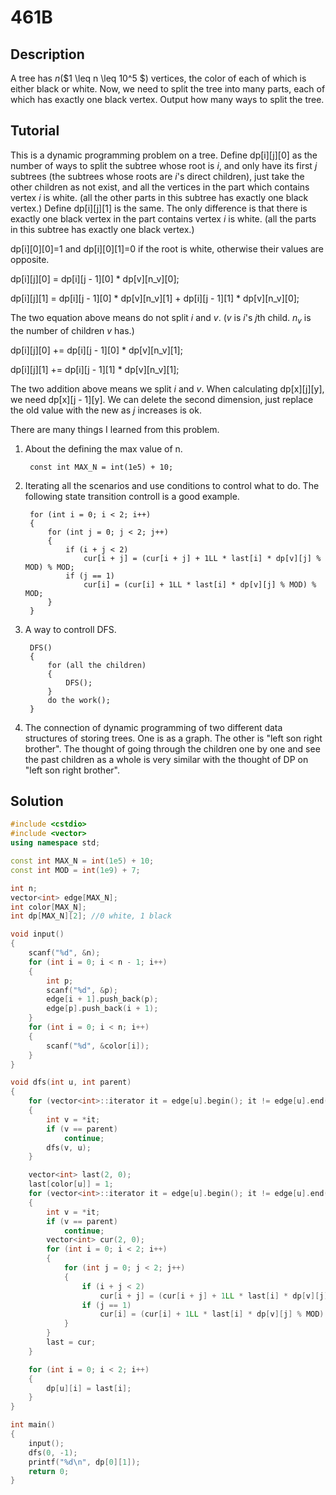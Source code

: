 # 461B

## Description  
A tree has $n$($1 \leq n \leq 10^5 $) vertices, the color of each of which is either black or white.
Now, we need to split the tree into many parts, each of which has exactly one black vertex.
Output how many ways to split the tree.

## Tutorial  
This is a dynamic programming problem on a tree.
Define dp[i][j][0] as the number of ways to split the subtree whose root is $i$,
and only have its first $j$ subtrees (the subtrees whose roots are $i$'s direct children),
just take the other children as not exist,
and all the vertices in the part which contains vertex $i$ is white.
(all the other parts in this subtree has exactly one black vertex.)
Define dp[i][j][1] is the same.
The only difference is that there is exactly one black vertex in the part contains vertex $i$ is white.
(all the parts in this subtree has exactly one black vertex.)

dp[i][0][0]=1 and dp[i][0][1]=0 if the root is white,
otherwise their values are opposite.

dp[i][j][0] = dp[i][j - 1][0] * dp[v][n_v][0];

dp[i][j][1] = dp[i][j - 1][0] * dp[v][n_v][1] + dp[i][j - 1][1] * dp[v][n_v][0];

The two equation above means do not split $i$ and $v$. ($v$ is $i$'s $j$th child. $n_v$ is the number of children $v$ has.)

dp[i][j][0] += dp[i][j - 1][0] * dp[v][n_v][1];

dp[i][j][1] += dp[i][j - 1][1] * dp[v][n_v][1];

The two addition above means we split $i$ and $v$.
When calculating dp[x][j][y], we need dp[x][j - 1][y].
We can delete the second dimension, just replace the old value with the new as $j$ increases is ok.

There are many things I learned from this problem.

1. About the defining the max value of n.

		const int MAX_N = int(1e5) + 10;

2. Iterating all the scenarios and use conditions to control what to do. The following state transition controll is a good example.

		for (int i = 0; i < 2; i++)
		{
			for (int j = 0; j < 2; j++)
			{
				if (i + j < 2)
					cur[i + j] = (cur[i + j] + 1LL * last[i] * dp[v][j] % MOD) % MOD;
				if (j == 1)
					cur[i] = (cur[i] + 1LL * last[i] * dp[v][j] % MOD) % MOD;
			}
		}

3. A way to controll DFS.

		DFS()
		{
			for (all the children)
			{
				DFS();
			}
			do the work();
		}

4. The connection of dynamic programming of two different data structures of storing trees.
One is as a graph.
The other is "left son right brother".
The thought of going through the children one by one and see the past children as a whole is very similar with the thought of DP on "left son right brother".

## Solution  
```cpp
#include <cstdio>
#include <vector>
using namespace std;

const int MAX_N = int(1e5) + 10;
const int MOD = int(1e9) + 7;

int n;
vector<int> edge[MAX_N];
int color[MAX_N];
int dp[MAX_N][2]; //0 white, 1 black

void input()
{
	scanf("%d", &n);
	for (int i = 0; i < n - 1; i++)
	{
		int p;
		scanf("%d", &p);
		edge[i + 1].push_back(p);
		edge[p].push_back(i + 1);
	}
	for (int i = 0; i < n; i++)
	{
		scanf("%d", &color[i]);
	}
}

void dfs(int u, int parent)
{
	for (vector<int>::iterator it = edge[u].begin(); it != edge[u].end(); it++)
	{
		int v = *it;
		if (v == parent)
			continue;
		dfs(v, u);
	}

	vector<int> last(2, 0);
	last[color[u]] = 1;
	for (vector<int>::iterator it = edge[u].begin(); it != edge[u].end(); it++)
	{
		int v = *it;
		if (v == parent)
			continue;
		vector<int> cur(2, 0);
		for (int i = 0; i < 2; i++)
		{
			for (int j = 0; j < 2; j++)
			{
				if (i + j < 2)
					cur[i + j] = (cur[i + j] + 1LL * last[i] * dp[v][j] % MOD) % MOD;
				if (j == 1)
					cur[i] = (cur[i] + 1LL * last[i] * dp[v][j] % MOD) % MOD;
			}
		}
		last = cur;
	}

	for (int i = 0; i < 2; i++)
	{
		dp[u][i] = last[i];
	}
}

int main()
{
	input();
	dfs(0, -1);
	printf("%d\n", dp[0][1]);
	return 0;
}
```

